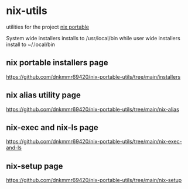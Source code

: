 # nix-utils
utilities for the project [nix portable](https://github.com/DavHau/nix-portable)

System wide installers installs to /usr/local/bin while user wide installers install to ~/.local/bin

## nix portable installers page
https://github.com/dnkmmr69420/nix-portable-utils/tree/main/installers

## nix alias utility page
https://github.com/dnkmmr69420/nix-portable-utils/tree/main/nix-alias

## nix-exec and nix-ls page
https://github.com/dnkmmr69420/nix-portable-utils/tree/main/nix-exec-and-ls

## nix-setup page
https://github.com/dnkmmr69420/nix-portable-utils/tree/main/nix-setup
